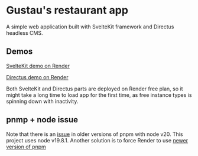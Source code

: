 # Gustau's restaurant app
A simple web application built with SvelteKit framework and Directus headless CMS.

## Demos

[SvelteKit demo on Render](https://gustaus-sveltekit.onrender.com/)

[Directus demo on Render](https://gustaus-rest.onrender.com/)

Both SvelteKit and Directus parts are deployed on Render free plan, so it might take a long time to load app for the first time, as free instance types is spinning down with inactivity.

## pnmp + node issue
Note that there is an [issue](https://github.com/sveltejs/kit/issues/10649) in older versions of pnpm with node v20. This project uses node v19.8.1. Another solution is to force Render to use [newer version of pnpm](https://community.render.com/t/how-to-specify-pnpm-version/8743/5)

